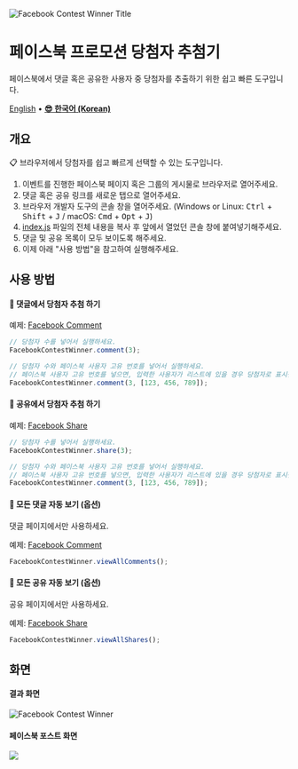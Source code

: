 ![Facebook Contest Winner Title](https://1.bp.blogspot.com/-C6_kRLuy3m4/W2l4tkUWmlI/AAAAAAAANGM/0SvXoYTyksEhRG0ipEz0pgppd-YL4QP3ACLcBGAs/s1600/facebook-contest-winner-title.png)

# 페이스북 프로모션 당첨자 추첨기
페이스북에서 댓글 혹은 공유한 사용자 중 당첨자를 추출하기 위한 쉽고 빠른 도구입니다.

[English](readme-en.md) • **[😎 한국어 (Korean)](readme-ko.md)**

## 개요

📋 브라우저에서 당첨자를 쉽고 빠르게 선택할 수 있는 도구입니다.
1. 이벤트를 진행한 페이스북 페이지 혹은 그룹의 게시물로 브라우저로 열어주세요.
2.  댓글 혹은 공유 링크를 새로운 탭으로 열어주세요.
3. 브라우저 개발자 도구의 콘솔 창을 열어주세요. (Windows or Linux: <kbd>Ctrl</kbd> + <kbd>Shift</kbd> + <kbd>J</kbd> / macOS: <kbd>Cmd</kbd> + <kbd>Opt</kbd> + <kbd>J</kbd>)
4. [index.js](https://raw.githubusercontent.com/gaerae/facebook-contest-winner/master/index.js) 파일의 전체 내용을 복사 후 앞에서 열었던 콘솔 창에 붙여넣기해주세요.
5. 댓글 및 공유 목록이 모두 보이도록 해주세요.
6. 이제 아래 "사용 방법"을 참고하여 실행해주세요.

## 사용 방법

#### 🎉 댓글에서 당첨자 추첨 하기

예제: [Facebook Comment](https://www.facebook.com/zuck/posts/10105044271137001)

```javascript
// 당첨자 수를 넣어서 실행하세요.
FacebookContestWinner.comment(3);

// 당첨자 수와 페이스북 사용자 고유 번호를 넣어서 실행하세요.
// 페이스북 사용자 고유 번호를 넣으면, 입력한 사용자가 리스트에 있을 경우 당첨자로 표시됩니다. 
FacebookContestWinner.comment(3, [123, 456, 789]);
```

#### 🎉 공유에서 당첨자 추첨 하기

예제: [Facebook Share](https://www.facebook.com/shares/view?id=10105044271137001)

```javascript
// 당첨자 수를 넣어서 실행하세요.
FacebookContestWinner.share(3);

// 당첨자 수와 페이스북 사용자 고유 번호를 넣어서 실행하세요.
// 페이스북 사용자 고유 번호를 넣으면, 입력한 사용자가 리스트에 있을 경우 당첨자로 표시됩니다. 
FacebookContestWinner.comment(3, [123, 456, 789]);
```

#### 📜 모든 댓글 자동 보기 (옵션)
댓글 페이지에서만 사용하세요.

예제: [Facebook Comment](https://www.facebook.com/zuck/posts/10105044271137001)

```javascript
FacebookContestWinner.viewAllComments();
```

#### 📜 모든 공유 자동 보기 (옵션)
공유 페이지에서만 사용하세요.

예제: [Facebook Share](https://www.facebook.com/shares/view?id=10105044271137001)

```javascript
FacebookContestWinner.viewAllShares();
```

## 화면
#### 결과 화면
![Facebook Contest Winner](https://4.bp.blogspot.com/-2ueejgjX-xo/W2l2vZSYlWI/AAAAAAAANGA/DhgO9pnAeoocSia-LN3n-T23IonWYVzLgCLcBGAs/s1600/facebook-contest-winner.png)

#### 페이스북 포스트 화면
![](https://4.bp.blogspot.com/-Wuwh37vH9hY/W2mCigZpI6I/AAAAAAAANGo/_Cc5TJJF50Mop05l6-254l-Vb6j_m2bxgCLcBGAs/s1600/facebook-contest-winner-timeline-ko.png)
